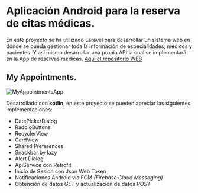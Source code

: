 # Aplicación Android para la reserva de citas médicas.
En este proyecto se ha utilizado Laravel para desarrollar un sistema web en donde se pueda gestionar toda la información de especialidades, médicos y pacientes. Y así mismo desarrollar una propia API la cual se implementará en la App de reservas médicas.
[Aquí el repositorio WEB](https://github.com/AgustinBl/my-appointments)
## My Appointments.

![MyAppointmentsApp](https://media.giphy.com/media/gLF2yu7Xj3YXov9ggF/giphy.gif)

Desarrollado con **kotlin**, en este proyecto se pueden apreciar las siguientes implementaciones:

* DatePickerDialog
* RaddioButtons
* RecyclerView
* CardView
* Shared Preferences
* Snackbar by lazy
* Alert Dialog
* ApiService con Retrofit
* Inicio de Sesion con Json Web Token
* Notificaciones Android vía FCM *(Firebase Cloud Messaging)*
* Obtención de datos *GET* y actualizacion de datos *POST*
